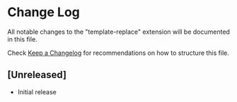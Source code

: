# Change Log

All notable changes to the "template-replace" extension will be documented in this file.

Check [Keep a Changelog](http://keepachangelog.com/) for recommendations on how to structure this file.

## [Unreleased]

- Initial release